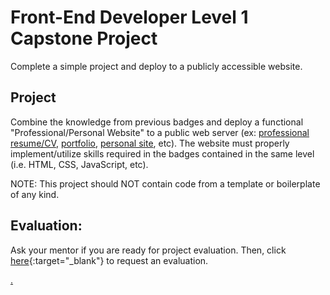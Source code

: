 # Front-End Developer Level 1 Capstone Project

Complete a simple project and deploy to a publicly accessible website.

## Project

Combine the knowledge from previous badges and deploy a functional "Professional/Personal Website" to a public web server (ex: [professional resume/CV](https://www.cakeresume.com/Github-resume-samples?locale=en), [portfolio](https://hashnode.com/post/30-web-developer-portfolios-to-inspire-you-cknfx6wdg069kxws1bjjv8mhw), [personal site](https://mockitt.wondershare.com/web-design/personal-website-design.html), etc). The website must properly implement/utilize skills required in the badges contained in the same level (i.e. HTML, CSS, JavaScript, etc). 

NOTE: This project should NOT contain code from a template or boilerplate of any kind. 

## Evaluation:

Ask your mentor if you are ready for project evaluation. Then, click [here](https://webdev.codex.academy/capstone1){:target="_blank"} to request an evaluation.

[.](level-1)